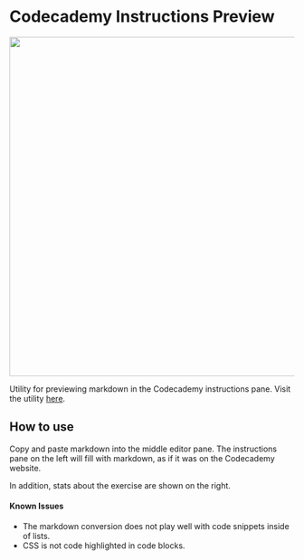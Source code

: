 # Codecademy Instructions Preview

<img width="600" src="https://cloud.githubusercontent.com/assets/6455018/20869641/60770846-ba3c-11e6-8e53-c7b90aef718c.png">

Utility for previewing markdown in the Codecademy instructions pane. Visit the utility [here](https://jonsamp.github.io/codecademy-instruction-preview/).

## How to use

Copy and paste markdown into the middle editor pane. The instructions pane on the left will fill with markdown, as if it was on the Codecademy website.

In addition, stats about the exercise are shown on the right.

#### Known Issues

- The markdown conversion does not play well with code snippets inside of lists.
- CSS is not code highlighted in code blocks.
